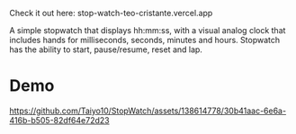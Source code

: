 Check it out here: stop-watch-teo-cristante.vercel.app

A simple stopwatch that displays hh:mm:ss, with a visual analog clock that includes hands for milliseconds, seconds, minutes and hours.
Stopwatch has the ability to start, pause/resume, reset and lap.

# Demo
https://github.com/Taiyo10/StopWatch/assets/138614778/30b41aac-6e6a-416b-b505-82df64e72d23
